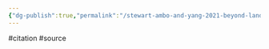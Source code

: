 ```yaml
---
{"dg-publish":true,"permalink":"/stewart-ambo-and-yang-2021-beyond-land-acknowledgment-in-settler-institutions/"}
---
```



#citation #source 